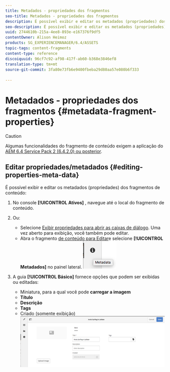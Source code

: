 ```yaml
---
title: Metadados - propriedades dos fragmentos
seo-title: Metadados - propriedades dos fragmentos
description: É possível exibir e editar os metadados (propriedades) dos fragmentos de conteúdo.
seo-description: É possível exibir e editar os metadados (propriedades) dos fragmentos de conteúdo.
uuid: 2744610b-215a-4ee8-893e-e167376f9df5
contentOwner: Alison Heimoz
products: SG_EXPERIENCEMANAGER/6.4/ASSETS
topic-tags: content-fragments
content-type: reference
discoiquuid: 96cf7c92-af98-417f-ab60-b368e3846ef8
translation-type: tm+mt
source-git-commit: 3fa80e73fb6e9400fbeba29d80aa57e080b6f333

---
```



# Metadados - propriedades dos fragmentos {#metadata-fragment-properties}

>[!CAUTION]
>
>Algumas funcionalidades do fragmento de conteúdo exigem a aplicação do [AEM 6.4 Service Pack 2 (6.4.2.0) ou posterior](/help/release-notes/sp-release-notes.md).

## Editar propriedades/metadados {#editing-properties-meta-data}

É possível exibir e editar os metadados (propriedades) dos fragmentos de conteúdo:

1. No console **[!UICONTROL Ativos]** , navegue até o local do fragmento de conteúdo.
1. Ou:

   * Selecione [Exibir propriedades para abrir as caixas de diálogo](managing-assets-touch-ui.md#editing-properties). Uma vez aberto para exibição, você também pode editar.
   * Abra o fragmento [de conteúdo para Editar](content-fragments-managing.md#opening-the-fragment-editor)e selecione **[!UICONTROL Metadados]** no painel lateral.
   ![cfm-6420-06](assets/cfm-6420-06.png)

1. A guia **[!UICONTROL Básico]** fornece opções que podem ser exibidas ou editadas:

   * Miniatura, para a qual você pode **carregar a imagem**
   * **Título**
   * **Descrição**
   * **Tags**
   * Criado (somente exibição)
   ![cfm-6420-07](assets/cfm-6420-07.png)

